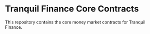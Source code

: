 # Tranquil Finance Core Contracts

This repository contains the core money market contracts for Tranquil Finance.
